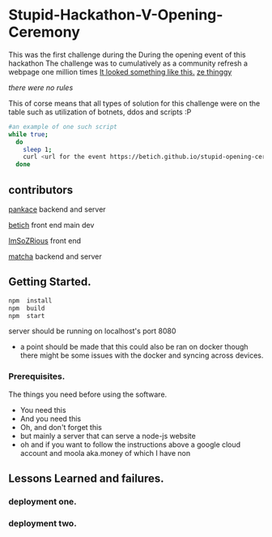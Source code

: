 
# Stupid-Hackathon-V-Opening-Ceremony
This was the first challenge during the During the opening event of this hackathon 
The challenge was to cumulatively as a community refresh a webpage one million times 
[It looked something like this.](https://betich.github.io/stupid-opening-ceremony/) [ze thinggy](https://betich.github.io/stupid-opening-ceremony/)
                                                             
_there were no rules_
                                                                        
This of corse means that all types of solution for this challenge were on the table such as utilization of botnets, ddos and scripts :P 
```bash
#an example of one such script
while true; 
  do
    sleep 1; 
    curl <url for the event https://betich.github.io/stupid-opening-ceremony/>; 
  done
```
## contributors
[pankace](https://github.com/pankace) backend and server

[betich](https://github.com/betich) front end main dev 

[ImSoZRious](https://github.com/ImSoZRious) front end 

[matcha](https://github.com/msp5382) backend and server 

## Getting Started.

```javascript
npm  install 
npm  build 
npm  start
```
server should be running on localhost's port 8080
  * a point should be made that this could also be ran on docker though there might be some issues with the docker and syncing across devices.

### Prerequisites.

The things you need before using the software.
* You need this
* And you need this
* Oh, and don't forget this
* but mainly a server that can serve a node-js website 
* oh and if you want to follow the instructions above a google cloud account and moola aka.money of which I have non 

## Lessons Learned and failures.

### deployment one. 

### deployment two.




